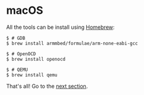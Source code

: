 # macOS

All the tools can be install using [Homebrew]:

[Homebrew]: http://brew.sh/

``` console
$ # GDB
$ brew install armmbed/formulae/arm-none-eabi-gcc

$ # OpenOCD
$ brew install openocd

$ # QEMU
$ brew install qemu
```

That's all! Go to the [next section].

[next section]: verify.md
